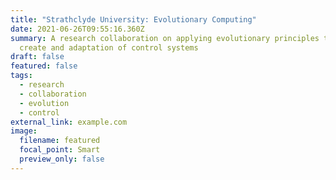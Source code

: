 ```yaml
---
title: "Strathclyde University: Evolutionary Computing"
date: 2021-06-26T09:55:16.360Z
summary: A research collaboration on applying evolutionary principles to the
  create and adaptation of control systems
draft: false
featured: false
tags:
  - research
  - collaboration
  - evolution
  - control
external_link: example.com
image:
  filename: featured
  focal_point: Smart
  preview_only: false
---
```

